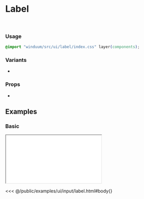 # Label
<br>
<ViewSourceGh href="https://github.com/winduum/winduum/blob/main/src/ui/label" />

### Usage

```css
@import "winduum/src/ui/label/index.css" layer(components);
```

### Variants
* <LinkGh name="default" path="ui/label" />

### Props
* <LinkGh name="default-props" path="ui/label" />

## Examples

### Basic

<iframe onload="this.style.visibility = 'visible';" src="/examples/ui/input/label.html"></iframe>

<<< @/public/examples/ui/input/label.html#body{}
